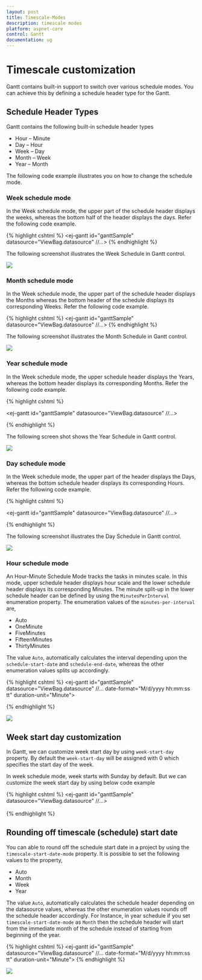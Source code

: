 ```yaml
---
layout: post
title: Timescale-Modes
description: timescale modes
platform: aspnet-core
control: Gantt
documentation: ug
---
```


# Timescale customization

Gantt contains built-in support to switch over various schedule modes. You can achieve this by defining a schedule header type for the Gantt.

## Schedule Header Types

Gantt contains the following built-in schedule header types

* Hour – Minute
* Day – Hour
* Week – Day
* Month – Week
* Year – Month

The following code example illustrates you on how to change the schedule mode.

### Week schedule mode

In the Week schedule mode, the upper part of the schedule header displays the weeks, whereas the bottom half of the header displays the days. Refer the following code example.

{% highlight cshtml %}
    <ej-gantt id="ganttSample" datasource="ViewBag.datasource"
    //...>
        <e-schedule-header-settings week-header-format="MMM dd , yyyy" schedule-header-type="Week" day-header-format="ddd">
        </e-schedule-header-settings>
    </ej-gantt> 
{% endhighlight %}

The following screenshot illustrates the Week Schedule in Gantt control.

![](Timescale-Modes_images/Timescale-Modes_img1.png)

### Month schedule mode

In the Week schedule mode, the upper part of the schedule header displays the Months whereas the bottom header of the schedule displays its corresponding Weeks. Refer the following code example.

{% highlight cshtml %}
    <ej-gantt id="ganttSample" datasource="ViewBag.datasource"
        //...>
        <e-schedule-header-settings week-header-format="M/dd" schedule-header-type="Month" month-header-format="MMM yyyy">
        </e-schedule-header-settings>
     </ej-gantt> 
{% endhighlight %}

The following screenshot illustrates the Month Schedule in Gantt control.

![](Timescale-Modes_images/Timescale-Modes_img2.png)

### Year schedule mode

In the Week schedule mode, the upper schedule header displays the Years, whereas the bottom header displays its corresponding Months. Refer the following code example.

{% highlight cshtml %}

  <ej-gantt id="ganttSample" datasource="ViewBag.datasource"
        //...>
       <e-schedule-header-settings year-header-format="yyyy" schedule-header-type="Year" month-header-format="MMM">
       </e-schedule-header-settings>
  </ej-gantt> 

{% endhighlight %}

The following screen shot shows the Year Schedule in Gantt control.

![](Timescale-Modes_images/Timescale-Modes_img3.png)

### Day schedule mode

In the Week schedule mode, the upper part of the header displays the Days, whereas the bottom schedule header displays its corresponding Hours. Refer the following code example.

{% highlight cshtml %}

  <ej-gantt id="ganttSample" datasource="ViewBag.datasource"
        //...>
      <e-schedule-header-settings day-header-format="dd,MM,yy " schedule-header-type="Day" hour-header-format="HH">
      </e-schedule-header-settings>
   </ej-gantt> 

{% endhighlight %}

The following screenshot illustrates the Day Schedule in Gantt control.

![](Timescale-Modes_images/Timescale-Modes_img4.png)

### Hour schedule mode

An Hour-Minute Schedule Mode tracks the tasks in minutes scale. In this mode, upper schedule header displays hour scale and the lower schedule header displays its corresponding Minutes. The minute split-up in the lower schedule header can be defined by using the `MinutesPerInterval`
enumeration property. The enumeration values of the `minutes-per-interval` are,

* Auto 
* OneMinute
* FiveMinutes
* FifteenMinutes
* ThirtyMinutes

The value `Auto`, automatically calculates the interval depending upon the `schedule-start-date` and `schedule-end-date`, whereas the other enumeration values splits up accordingly.

{% highlight cshtml %}
  <ej-gantt id="ganttSample" datasource="ViewBag.datasource"
        //...
        date-format="M/d/yyyy hh:mm:ss tt"
        duration-unit="Minute">
      <e-schedule-header-settings schedule-header-type="Hour" minutes-per-interval="FiveMinutes">
      </e-schedule-header-settings>
   </ej-gantt> 

{% endhighlight %}

![](Timescale-Modes_images/Timescale-Modes_img5.png)

## Week start day customization

In Gantt, we can customize week start day by using `week-start-day` property.
By default the `week-start-day` will be assigned with 0 which specifies the start day of the week.

In week schedule mode, week starts with Sunday by default. But we can customize the week start day by using below code example
 
{% highlight cshtml %}
  <ej-gantt id="ganttSample" datasource="ViewBag.datasource"
        //...>        
      <e-schedule-header-settings schedule-header-type="Week" week-start-day=2 />    
  </ej-gantt> 
{% endhighlight %}

## Rounding off timescale (schedule) start date

You can able to round off the schedule start date in a project by using the `timescale-start-date-mode` property. It is possible to set the following values to the property,

* Auto
* Month
* Week
* Year

The value `Auto`, automatically calculates the schedule header depending on the datasource values, whereas the other enumeration values rounds off the schedule header accordingly. For Instance, in year schedule if you set `timescale-start-date-mode` as `Month` then the schedule header will start from the immediate month of the schedule instead of starting from beginning of the year.

{% highlight cshtml %}
  <ej-gantt id="ganttSample" datasource="ViewBag.datasource"
        //...
        date-format="M/d/yyyy hh:mm:ss tt"
        duration-unit="Minute">
      <e-schedule-header-settings schedule-header-type="Hour" minutes-per-interval="FiveMinutes">
      </e-schedule-header-settings>
  </ej-gantt>
{% endhighlight %}

![](Timescale-Modes_images/Timescale-Modes_img6.png)